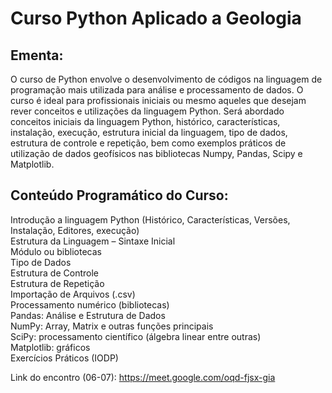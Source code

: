 # Curso Python Aplicado a Geologia
## Ementa:
O curso de Python envolve o desenvolvimento de códigos na linguagem de programação mais utilizada para análise e processamento de dados. O curso é ideal para profissionais iniciais ou mesmo aqueles que desejam rever conceitos e utilizações da linguagem Python. Será abordado conceitos iniciais da linguagem Python, histórico, características, instalação, execução, estrutura inicial da linguagem, tipo de dados, estrutura de controle e repetição, bem como exemplos práticos de utilização de dados geofísicos nas bibliotecas Numpy, Pandas, Scipy e Matplotlib.

## Conteúdo Programático do Curso:
Introdução a linguagem Python (Histórico, Características, Versões, Instalação, Editores, execução)</br>
Estrutura da Linguagem – Sintaxe Inicial</br>
Módulo ou bibliotecas</br>
Tipo de Dados</br>
Estrutura de Controle</br>
Estrutura de Repetição</br>
Importação de Arquivos (.csv)</br>
Processamento numérico (bibliotecas)</br>
Pandas: Análise e Estrutura de Dados</br>
NumPy: Array, Matrix e outras funções principais</br>
SciPy: processamento científico (álgebra linear entre outras)</br>
Matplotlib: gráficos</br>
Exercícios Práticos (IODP)</br>


Link do encontro (06-07): https://meet.google.com/oqd-fjsx-gia

